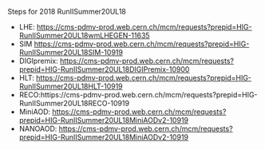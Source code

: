 Steps for 2018 RunIISummer20UL18

  - LHE: https://cms-pdmv-prod.web.cern.ch/mcm/requests?prepid=HIG-RunIISummer20UL18wmLHEGEN-11635
  - SIM https://cms-pdmv-prod.web.cern.ch/mcm/requests?prepid=HIG-RunIISummer20UL18SIM-10919
  - DIGIpremix: https://cms-pdmv-prod.web.cern.ch/mcm/requests?prepid=HIG-RunIISummer20UL18DIGIPremix-10900
  - HLT: https://cms-pdmv-prod.web.cern.ch/mcm/requests?prepid=HIG-RunIISummer20UL18HLT-10919
  - RECO:httips://cms-pdmv-prod.web.cern.ch/mcm/requests?prepid=HIG-RunIISummer20UL18RECO-10919
  - MiniAOD: https://cms-pdmv-prod.web.cern.ch/mcm/requests?prepid=HIG-RunIISummer20UL18MiniAODv2-10919
  - NANOAOD: https://cms-pdmv-prod.web.cern.ch/mcm/requests?prepid=HIG-RunIISummer20UL18MiniAODv2-10919

